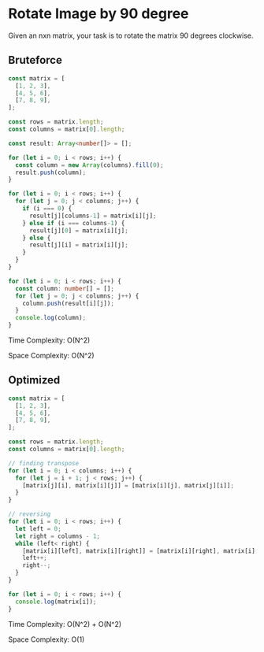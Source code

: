 # Rotate Image by 90 degree
Given an nxn matrix, your task is to rotate the matrix 90 degrees clockwise.

## Bruteforce
```ts
const matrix = [
  [1, 2, 3],
  [4, 5, 6],
  [7, 8, 9],
];

const rows = matrix.length;
const columns = matrix[0].length;

const result: Array<number[]> = [];

for (let i = 0; i < rows; i++) {
  const column = new Array(columns).fill(0);
  result.push(column);
}

for (let i = 0; i < rows; i++) {
  for (let j = 0; j < columns; j++) {
    if (i === 0) {
      result[j][columns-1] = matrix[i][j];
    } else if (i === columns-1) {
      result[j][0] = matrix[i][j];
    } else {
      result[j][i] = matrix[i][j];
    }
  }
}

for (let i = 0; i < rows; i++) {
  const column: number[] = [];
  for (let j = 0; j < columns; j++) {
    column.push(result[i][j]);
  }
  console.log(column);
}
```
Time Complexity:  O(N^2)

Space Complexity:  O(N^2)

## Optimized
```ts
const matrix = [
  [1, 2, 3],
  [4, 5, 6],
  [7, 8, 9],
];

const rows = matrix.length;
const columns = matrix[0].length;

// finding transpose
for (let i = 0; i < columns; i++) {
  for (let j = i + 1; j < rows; j++) {
    [matrix[j][i], matrix[i][j]] = [matrix[i][j], matrix[j][i]];
  }
}

// reversing
for (let i = 0; i < rows; i++) {
  let left = 0;
  let right = columns - 1;
  while (left< right) {
    [matrix[i][left], matrix[i][right]] = [matrix[i][right], matrix[i][left]];
    left++;
    right--;
  }
}

for (let i = 0; i < rows; i++) {
  console.log(matrix[i]);
}
```
Time Complexity:  O(N^2) + O(N^2)

Space Complexity:  O(1)
